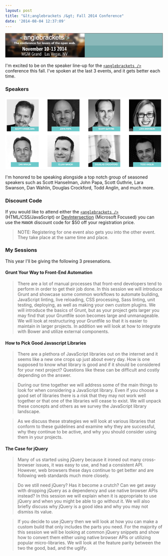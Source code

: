 ```yaml
---
layout: post
title: "&lt;anglebrackets /&gt; Fall 2014 Conference"
date: '2014-08-04 12:37:09'
---
```


![](/assets/images/2014/Aug/AB_Fall14_SpkrDscnt_650x100_MANOR.gif)

I'm excited to be on the speaker line-up for the [`<anglebrackets />`](https://anglebrackets.org/) conference this fall. I've spoken at the last 3 events, and it gets better each time. 

### Speakers

![](/assets/images/2014/Aug/Screen_Shot_2014_07_31_at_9_49_12_PM.png)

I'm honored to be speaking alongside a top notch group of seasoned speakers such as Scott Hanselman, John Papa, Scott Guthrie, Lara Swanson, Dan Wahlin, Douglas Crockford, Todd Anglin, and much more.

### Discount Code

If you would like to attend either the [`<anglebrackets />`](https://anglebrackets.org/) (HTML/CSS/JavaScript) or [DevIntersection](http://www.devintersection.com/) (Microsoft Focused) you can use the `MANOR` discount code for $50 off your registration price.

> NOTE: Registering for one event also gets you into the other event. They take place at the same time and place.

### My Sessions

This year I'll be giving the following 3 presenations.

#### Grunt Your Way to Front-End Automation

> There are a lot of manual processes that front-end developers tend to perform in order to get their job done. In this session we will introduce Grunt and showcase some common workflows to automate building, JavaScript linting, live reloading, CSS processing, Sass linting, unit testing, deploying, as well as making your own custom plugins. We will introduce the basics of Grunt, but as your project gets larger you may find that your Gruntfile soon becomes large and unmanageable. We will look at restructuring your Gruntfile so that it is easier to maintain in larger projects. In addition we will look at how to integrate with Bower and utilize external components.

#### How to Pick Good Javascript Libraries

> There are a plethora of JavaScript libraries out on the internet and it seems like a new one crops up just about every day. How is one supposed to know what library is good and if it should be considered for your next project? Questions like these can be difficult and costly depending on the answer.

> During our time together we will address some of the main things to look for when considering a JavaScript library. Even if you choose a good set of libraries there is a risk that they may not work well together or that one of the libraries will cease to exist. We will unpack these concepts and others as we survey the JavaScript library landscape.

> As we discuss these strategies we will look at various libraries that conform to these guidelines and examine why they are successful, why they continue to be active, and why you should consider using them in your projects.

#### The Case for jQuery

> Many of us started using jQuery because it ironed out many cross-browser issues, it was easy to use, and had a consistent API. However, web browsers these days continue to get better and are following web standards much more closely.

> Do we still need jQuery? Has it become a crutch? Can we get away with dropping jQuery as a dependency and use native browser APIs instead? In this session we will explain when it is appropriate to use jQuery and when you might be able to go without it. We will also briefly discuss why jQuery is a good idea and why you may not dismiss its value. 

> If you decide to use jQuery then we will look at how you can make a custom build that only includes the parts you need. For the majority of this session we will be looking at common jQuery snippets and show how to convert them either using native browser APIs or utilizing popular micro-libraries. We will look at the feature parity between the two the good, bad, and the uglify.

